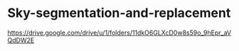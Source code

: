 # Sky-segmentation-and-replacement
https://drive.google.com/drive/u/1/folders/11dkO6GLXcD0w8s59o_9hEpr_aVQdDW2E
